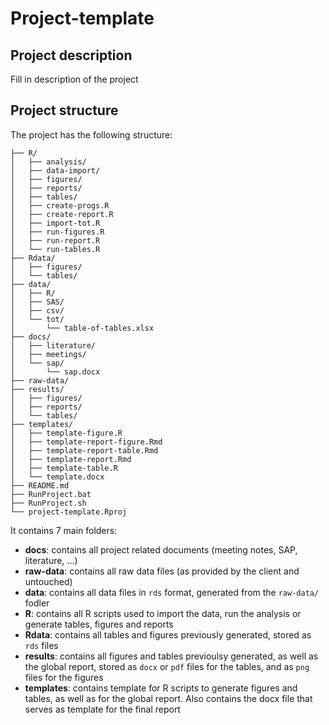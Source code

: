 # Project-template

## Project description 

Fill in description of the project

## Project structure

The project has the following structure:

```
├── R/
│   ├── analysis/
│   ├── data-import/
│   ├── figures/
│   ├── reports/
│   ├── tables/
│   ├── create-progs.R
│   ├── create-report.R
│   ├── import-tot.R
│   ├── run-figures.R
│   ├── run-report.R
│   └── run-tables.R
├── Rdata/
│   ├── figures/
│   └── tables/
├── data/
│   ├── R/
│   ├── SAS/
│   ├── csv/
│   └── tot/
│       └── table-of-tables.xlsx
├── docs/
│   ├── literature/
│   ├── meetings/
│   └── sap/
│       └── sap.docx
├── raw-data/
├── results/
│   ├── figures/
│   ├── reports/
│   └── tables/
├── templates/
│   ├── template-figure.R
│   ├── template-report-figure.Rmd
│   ├── template-report-table.Rmd
│   ├── template-report.Rmd
│   ├── template-table.R
│   └── template.docx
├── README.md
├── RunProject.bat
├── RunProject.sh
└── project-template.Rproj
```

It contains 7 main folders:
- **docs**: contains all project related documents (meeting notes, SAP, literature, ...)
- **raw-data**: contains all raw data files (as provided by the client and untouched)
- **data**: contains all data files in `rds` format, generated from the `raw-data/` fodler
- **R**: contains all R scripts used to import the data, run the analysis or generate tables, figures and reports
- **Rdata**: contains all tables and figures previously generated, stored as `rds` files 
- **results**: contains all figures and tables previoulsy generated, as well as the global report, stored as `docx` or `pdf` files for the tables, and as `png` files for the figures
- **templates**: contains template for R scripts to generate figures and tables, as well as for the global report. Also contains the docx file that serves as template for the final report
